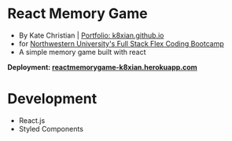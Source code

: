 # React Memory Game

* By Kate Christian | [Portfolio: k8xian.github.io](https://k8xian.github.io)
* for [Northwestern University's Full Stack Flex Coding Bootcamp](https://bootcamp.northwestern.edu/coding/)
* A simple memory game built with react 

**Deployment: [reactmemorygame-k8xian.herokuapp.com](https://reactmemorygame-k8xian.herokuapp.com)**

# Development
* React.js
* Styled Components